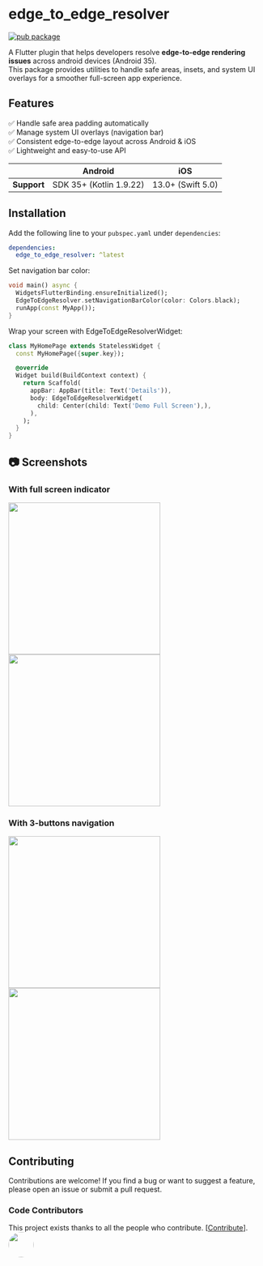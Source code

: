 # edge_to_edge_resolver

[![pub package](https://img.shields.io/pub/v/edge_to_edge_resolver.svg)](https://pub.dartlang.org/packages/edge_to_edge_resolver)

A Flutter plugin that helps developers resolve **edge-to-edge rendering issues** across android devices (Android 35).  
This package provides utilities to handle safe areas, insets, and system UI overlays for a smoother full-screen app experience.


## Features

✅ Handle safe area padding automatically  
✅ Manage system UI overlays (navigation bar)  
✅ Consistent edge-to-edge layout across Android & iOS  
✅ Lightweight and easy-to-use API  




|             | Android                 | iOS               |
|-------------|-------------------------|-------------------|
| **Support** | SDK 35+ (Kotlin 1.9.22) | 13.0+ (Swift 5.0) |



## Installation

Add the following line to your `pubspec.yaml` under `dependencies`:

```yaml
dependencies:
  edge_to_edge_resolver: ^latest
```

Set navigation bar color:

```dart
void main() async {
  WidgetsFlutterBinding.ensureInitialized();
  EdgeToEdgeResolver.setNavigationBarColor(color: Colors.black);
  runApp(const MyApp());
}
```

Wrap your screen with EdgeToEdgeResolverWidget:

```dart
class MyHomePage extends StatelessWidget {
  const MyHomePage({super.key});

  @override
  Widget build(BuildContext context) {
    return Scaffold(
      appBar: AppBar(title: Text('Details')),
      body: EdgeToEdgeResolverWidget(
        child: Center(child: Text('Demo Full Screen'),),
      ),
    );
  }
}
```


## 📷 Screenshots

### With full screen indicator

<img src="https://raw.githubusercontent.com/vnegi1011/edge_to_edge_resolver/master/example/demo/img1.png" width="300"/> <img src="https://raw.githubusercontent.com/vnegi1011/edge_to_edge_resolver/master/example/demo/img2.png" width="300"/>

### With 3-buttons navigation

<img src="https://raw.githubusercontent.com/vnegi1011/edge_to_edge_resolver/master/example/demo/img3.png" width="300"/> <img src="https://raw.githubusercontent.com/vnegi1011/edge_to_edge_resolver/master/example/demo/img4.png" width="300"/>


## Contributing

Contributions are welcome!
If you find a bug or want to suggest a feature, please open an issue or submit a pull request.

### Code Contributors
This project exists thanks to all the people who contribute. [[Contribute](CONTRIBUTING.md)].
<a href="https://github.com/vnegi1011/edge_to_edge_resolver/graphs/contributors"><img src="https://avatars.githubusercontent.com/u/115055146" width="50" height="50" style="border-radius:50%;" /></a>